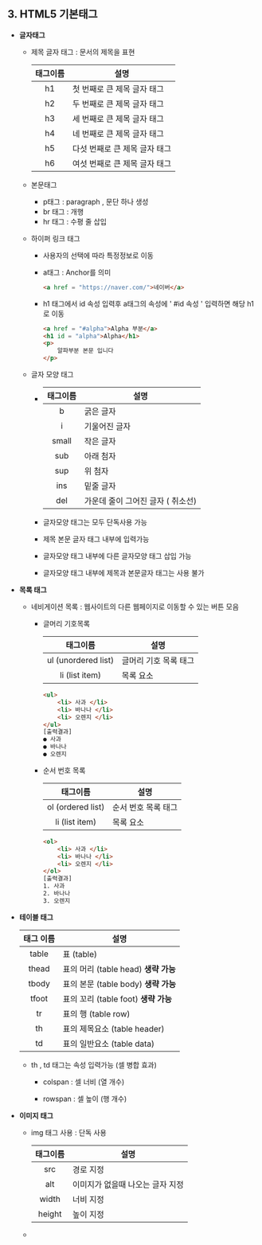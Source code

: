 ## 3. HTML5 기본태그

- **글자태그**

  - 제목 글자 태그 : 문서의 제목을 표현

    | 태그이름 | 설명                          |
    | :------: | ----------------------------- |
    |    h1    | 첫 번째로 큰 제목 글자 태그   |
    |    h2    | 두 번째로 큰 제목 글자 태그   |
    |    h3    | 세 번째로 큰 제목 글자 태그   |
    |    h4    | 네 번째로 큰 제목 글자 태그   |
    |    h5    | 다섯 번째로 큰 제목 글자 태그 |
    |    h6    | 여섯 번째로 큰 제목 글자 태그 |

    

  - 본문태그 

    - p태그 : paragraph , 문단 하나 생성
    - br 태그 : 개행
    - hr 태그 : 수평 줄 삽입

  - 하이퍼 링크 태그

    - 사용자의 선택에 따라 특정정보로 이동

    - a태그 : Anchor를 의미

      ```html
      <a href = "https://naver.com/">네이버</a>
      ```

    - h1 태그에서 id 속성 입력후 a태그의 속성에 ' #id 속성 ' 입력하면 해당 h1로 이동

      ```html
      <a href = "#alpha">Alpha 부분</a>
      <h1 id = "alpha">Alpha</h1>
      <p>
          알파부분 본문 입니다
      </p>
      ```

  - 글자 모양 태그

    - | 태그이름 | 설명                              |
      | :------: | --------------------------------- |
      |    b     | 굵은 글자                         |
      |    i     | 기울어진 글자                     |
      |  small   | 작은 글자                         |
      |   sub    | 아래 첨자                         |
      |   sup    | 위 첨자                           |
      |   ins    | 밑줄 글자                         |
      |   del    | 가운데 줄이 그어진 글자 ( 취소선) |

    - 글자모양 태그는 모두 단독사용 가능
    - 제목 본문 글자 태그 내부에 입력가능
    - 글자모양 태그 내부에 다른 글자모양 태그 삽입 가능
    - 글자모양 태그 내부에 제목과 본문글자 태그는 사용 불가

- **목록 태그**

  - 네비게이션 목록 : 웹사이트의 다른 웹페이지로 이동할 수 있는 버튼 모음

    - 글머리 기호목록

      |      태그이름       | 설명                  |
      | :-----------------: | --------------------- |
      | ul (unordered list) | 글머리 기호 목록 태그 |
      |   li (list item)    | 목록 요소             |

      ```html
      <ul>
          <li> 사과 </li>     
          <li> 바나나 </li>
          <li> 오렌지 </li>
      </ul>
      [출력결과]
      ● 사과 
      ● 바나나
      ● 오렌지
      ```

    - 순서 번호 목록

      |     태그이름      | 설명                |
      | :---------------: | ------------------- |
      | ol (ordered list) | 순서 번호 목록 태그 |
      |  li (list item)   | 목록 요소           |

      ```html
      <ol>
          <li> 사과 </li>     
          <li> 바나나 </li>
          <li> 오렌지 </li>
      </ol>
      [출력결과]
      1. 사과 
      2. 바나나
      3. 오렌지
      ```

      

- **테이블 태그**

  | 태그 이름 | 설명                                      |
  | :-------: | ----------------------------------------- |
  |   table   | 표 (table)                                |
  |   thead   | 표의 머리 (table head)    **생략 가능**   |
  |   tbody   | 표의 본문 (table body)    **생략 가능**   |
  |   tfoot   | 표의 꼬리 (table foot)      **생략 가능** |
  |    tr     | 표의 행 (table row)                       |
  |    th     | 표의 제목요소 (table header)              |
  |    td     | 표의 일반요소 (table data)                |

  - th , td 태그는 속성 입력가능 (셀 병합 효과)

    - colspan : 셀 너비 (열 개수)

    - rowspan : 셀 높이 (행 개수)

      

- **이미지 태그**

  - img 태그 사용 : 단독 사용

    | 태그이름 | 설명                             |
    | :------: | -------------------------------- |
    |   src    | 경로 지정                        |
    |   alt    | 이미지가 없을때 나오는 글자 지정 |
    |  width   | 너비 지정                        |
    |  height  | 높이 지정                        |

  - 

